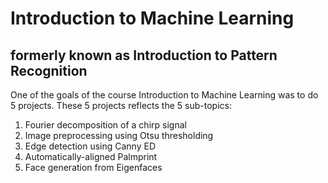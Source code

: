 # Introduction to Machine Learning
## formerly known as Introduction to Pattern Recognition

One of the goals of the course Introduction to Machine Learning was to do 5 projects. These 5 projects reflects the 5 sub-topics:

1. Fourier decomposition of a chirp signal
2. Image preprocessing using Otsu thresholding
3. Edge detection using Canny ED
4. Automatically-aligned Palmprint
5. Face generation from Eigenfaces
